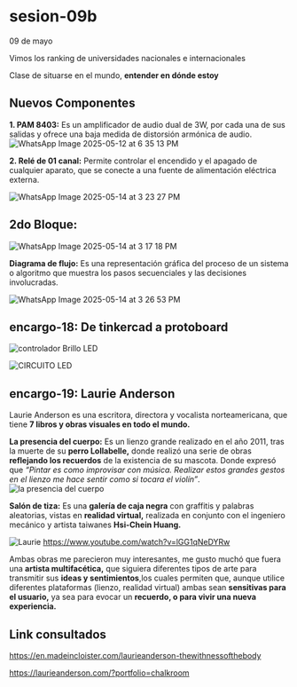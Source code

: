 # sesion-09b

09 de mayo

Vimos los ranking de universidades nacionales e internacionales

Clase de situarse en el mundo, **entender en dónde estoy** 

## Nuevos Componentes 

**1. PAM 8403:** Es un amplificador de audio dual de 3W, por cada una de sus salidas y ofrece una baja medida de distorsión armónica de audio.
![WhatsApp Image 2025-05-12 at 6 35 13 PM](https://github.com/user-attachments/assets/322d3bc9-ad5a-42e8-b57c-8bda422fadb4)

 **2. Relé de 01 canal:** Permite controlar el encendido y el apagado de cualquier aparato, que se conecte a una fuente de alimentación eléctrica externa. 

![WhatsApp Image 2025-05-14 at 3 23 27 PM](https://github.com/user-attachments/assets/b2c68c91-9ad8-4143-9c7e-8720b8de7ab7)

## 2do Bloque:

![WhatsApp Image 2025-05-14 at 3 17 18 PM](https://github.com/user-attachments/assets/0d8b8966-3f0a-4ef2-8a09-55748136c67b)

**Diagrama de flujo:** Es una representación gráfica del proceso de un sistema o algoritmo que muestra los pasos secuenciales y las decisiones involucradas.

![WhatsApp Image 2025-05-14 at 3 26 53 PM](https://github.com/user-attachments/assets/d4f127a1-2016-481a-a69c-8867987af6fd)

## encargo-18: De tinkercad a protoboard

![controlador Brillo LED](https://github.com/user-attachments/assets/21037d02-4c34-4bb8-a3c3-97c5816beb92)

![CIRCUITO LED](https://github.com/user-attachments/assets/274d6da2-3399-4bd7-b8c8-905340d5c385)

 ## encargo-19: Laurie Anderson

Laurie Anderson es una escritora, directora y vocalista norteamericana, que tiene **7 libros y obras visuales en todo el mundo.**

**La presencia del cuerpo:** Es un lienzo grande realizado en el año 2011, tras la muerte de su **perro Lollabelle,** donde realizó una serie de obras **reflejando los recuerdos** de la existencia de su mascota. Donde expresó que 
*“Pintar es como improvisar con música. Realizar estos grandes gestos en el lienzo me hace sentir como si tocara el violín”*.
![la presencia del cuerpo](https://github.com/user-attachments/assets/ccd246b0-b5cc-41b2-af65-79f8c50a9a21)

**Salón de tiza:** Es una **galería de caja negra** con graffitis y palabras aleatorias, vistas en **realidad virtual,** realizada en conjunto con el ingeniero mecánico y artista taiwanes **Hsi-Chein Huang.** 

![Laurie](https://github.com/user-attachments/assets/3bb225a4-a3ca-4cf3-8a65-6b66df461735)
https://www.youtube.com/watch?v=lGG1qNeDYRw

Ambas obras me parecieron muy interesantes, me gusto muchó que fuera una **artista multifacética,** que siguiera diferentes tipos de arte para transmitir sus **ideas y sentimientos**,los cuales permiten que, aunque utilice diferentes plataformas (lienzo, realidad virtual) ambas sean **sensitivas para el usuario,** ya sea para evocar un **recuerdo, o para vivir una nueva experiencia.**  

## Link consultados

https://en.madeincloister.com/laurieanderson-thewithnessofthebody

https://laurieanderson.com/?portfolio=chalkroom







